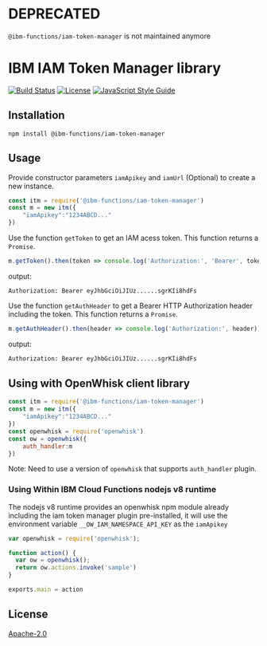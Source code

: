 
# DEPRECATED

`@ibm-functions/iam-token-manager` is not maintained anymore

# IBM IAM Token Manager library

[![Build Status](https://travis-ci.org/ibm-functions/iam-token-manager-nodejs.svg?branch=master)](https://travis-ci.org/ibm-functions/iam-token-manager-nodejs)
[![License](https://img.shields.io/badge/license-Apache--2.0-blue.svg)](http://www.apache.org/licenses/LICENSE-2.0)
[![JavaScript Style Guide](https://img.shields.io/badge/code_style-standard-brightgreen.svg)](https://standardjs.com)


## Installation
```
npm install @ibm-functions/iam-token-manager
```

## Usage
Provide constructor parameters `iamApikey` and `iamUrl` (Optional) to create a new instance.
```javascript
const itm = require('@ibm-functions/iam-token-manager')
const m = new itm({
    "iamApikey":"1234ABCD..."
})
```

Use the function `getToken` to get an IAM acess token. This function returns a `Promise`.
```javascript
m.getToken().then(token => console.log('Authorization:', 'Bearer', token))
```
output:
```bash'
Authorization: Bearer eyJhbGciOiJIUz......sgrKIi8hdFs
```

Use the function `getAuthHeader` to get a Bearer HTTP Authorization header including the token. This function returns a `Promise`.
```javascript
m.getAuthHeader().then(header => console.log('Authorization:', header))
```
output:
```bash
Authorization: Bearer eyJhbGciOiJIUz......sgrKIi8hdFs
```

## Using with OpenWhisk client library
```javascript
const itm = require('@ibm-functions/iam-token-manager')
const m = new itm({
    "iamApikey":"1234ABCD..."
})
const openwhisk = require('openwhisk')
const ow = openwhisk({
    auth_handler:m
})
```
Note: Need to use a version of `openwhisk` that supports `auth_handler` plugin.

### Using Within IBM Cloud Functions nodejs v8 runtime
The nodejs v8 runtime provides an openwhisk npm module already including the iam token manager plugin pre-installed, it will use the environment variable `__OW_IAM_NAMESPACE_API_KEY` as the `iamApikey`
```javascript
var openwhisk = require('openwhisk');

function action() {
  var ow = openwhisk();
  return ow.actions.invoke('sample')
}

exports.main = action
```

## License
[Apache-2.0](LICENSE.txt)